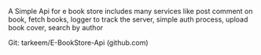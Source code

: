A Simple Api for e book store includes many services like post comment on book, fetch books, logger to track the server, simple auth process, upload book cover, search by author 

Git: tarkeem/E-BookStore-Api (github.com) 
